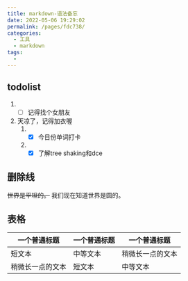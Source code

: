```yaml
---
title: markdown-语法备忘
date: 2022-05-06 19:29:02
permalink: /pages/fdc738/
categories:
  - 工具
  - markdown
tags:
  - 
---
```




## todolist

1. - [ ] 记得找个女朋友
2. 天凉了，记得加衣喔
   1. - [x] 今日份单词打卡
   2. - [x] 了解tree shaking和dce

## 删除线

~~世界是平坦的。~~ 我们现在知道世界是圆的。

## 表格
| 一个普通标题 | 一个普通标题 | 一个普通标题 |
| ------ | ------ | ------ |
| 短文本 | 中等文本 | 稍微长一点的文本 |
| 稍微长一点的文本 | 短文本 | 中等文本 |